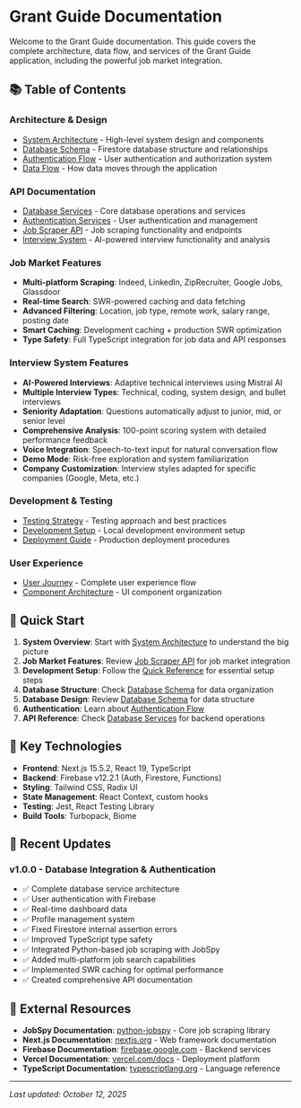 # Grant Guide Documentation

Welcome to the Grant Guide documentation. This guide covers the complete architecture, data flow, and services of the Grant Guide application, including the powerful job market integration.

## 📚 Table of Contents

### Architecture & Design
- [System Architecture](./architecture/system-architecture.md) - High-level system design and components
- [Database Schema](./architecture/database-schema.md) - Firestore database structure and relationships
- [Authentication Flow](./architecture/authentication-flow.md) - User authentication and authorization system
- [Data Flow](./architecture/data-flow.md) - How data moves through the application

### API Documentation
- [Database Services](./api/database-services.md) - Core database operations and services
- [Authentication Services](./api/authentication-services.md) - User authentication and management
- [Job Scraper API](./api/job-scraper-api.md) - Job scraping functionality and endpoints
- [Interview System](./api/interview-system.md) - AI-powered interview functionality and analysis

### Job Market Features
- **Multi-platform Scraping**: Indeed, LinkedIn, ZipRecruiter, Google Jobs, Glassdoor
- **Real-time Search**: SWR-powered caching and data fetching
- **Advanced Filtering**: Location, job type, remote work, salary range, posting date
- **Smart Caching**: Development caching + production SWR optimization
- **Type Safety**: Full TypeScript integration for job data and API responses

### Interview System Features
- **AI-Powered Interviews**: Adaptive technical interviews using Mistral AI
- **Multiple Interview Types**: Technical, coding, system design, and bullet interviews
- **Seniority Adaptation**: Questions automatically adjust to junior, mid, or senior level
- **Comprehensive Analysis**: 100-point scoring system with detailed performance feedback
- **Voice Integration**: Speech-to-text input for natural conversation flow
- **Demo Mode**: Risk-free exploration and system familiarization
- **Company Customization**: Interview styles adapted for specific companies (Google, Meta, etc.)

### Development & Testing
- [Testing Strategy](./testing-strategy.md) - Testing approach and best practices
- [Development Setup](./development-setup.md) - Local development environment setup
- [Deployment Guide](./deployment-guide.md) - Production deployment procedures

### User Experience
- [User Journey](./user-journey.md) - Complete user experience flow
- [Component Architecture](./component-architecture.md) - UI component organization

## 🚀 Quick Start

1. **System Overview**: Start with [System Architecture](./architecture/system-architecture.md) to understand the big picture
2. **Job Market Features**: Review [Job Scraper API](./api/job-scraper-api.md) for job market integration
3. **Development Setup**: Follow the [Quick Reference](./quick-reference.md) for essential setup steps
4. **Database Structure**: Check [Database Schema](./architecture/database-schema.md) for data organization
2. **Database Design**: Review [Database Schema](./architecture/database-schema.md) for data structure
3. **Authentication**: Learn about [Authentication Flow](./architecture/authentication-flow.md)
4. **API Reference**: Check [Database Services](./api/database-services.md) for backend operations

## 🔧 Key Technologies

- **Frontend**: Next.js 15.5.2, React 19, TypeScript
- **Backend**: Firebase v12.2.1 (Auth, Firestore, Functions)
- **Styling**: Tailwind CSS, Radix UI
- **State Management**: React Context, custom hooks
- **Testing**: Jest, React Testing Library
- **Build Tools**: Turbopack, Biome

## 📖 Recent Updates

### v1.0.0 - Database Integration & Authentication
- ✅ Complete database service architecture
- ✅ User authentication with Firebase
- ✅ Real-time dashboard data
- ✅ Profile management system
- ✅ Fixed Firestore internal assertion errors
- ✅ Improved TypeScript type safety
- ✅ Integrated Python-based job scraping with JobSpy
- ✅ Added multi-platform job search capabilities
- ✅ Implemented SWR caching for optimal performance
- ✅ Created comprehensive API documentation

## 🔗 External Resources

- **JobSpy Documentation**: [python-jobspy](https://github.com/cullen-code/python-jobspy) - Core job scraping library
- **Next.js Documentation**: [nextjs.org](https://nextjs.org/docs) - Web framework documentation
- **Firebase Documentation**: [firebase.google.com](https://firebase.google.com/docs) - Backend services
- **Vercel Documentation**: [vercel.com/docs](https://vercel.com/docs) - Deployment platform
- **TypeScript Documentation**: [typescriptlang.org](https://www.typescriptlang.org/docs) - Language reference

---

*Last updated: October 12, 2025*